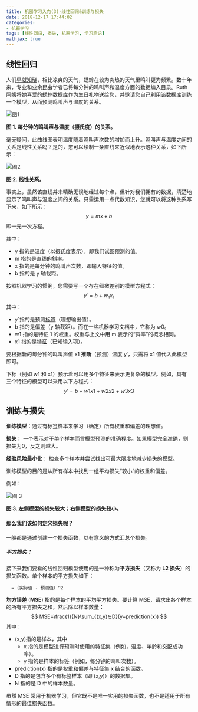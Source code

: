 ```yaml
---
title: 机器学习入门(3)-线性回归&训练与损失
date: 2018-12-17 17:44:02
categories:
- 机器学习
tags: [线性回归, 损失, 机器学习, 学习笔记]
mathjax: true
---
```


## 线性回归

人们[早就知晓](https://wikipedia.org/wiki/Dolbear's_law)，相比凉爽的天气，蟋蟀在较为炎热的天气里鸣叫更为频繁。数十年来，专业和业余昆虫学者已将每分钟的鸣叫声和温度方面的数据编入目录。Ruth 阿姨将她喜爱的蟋蟀数据库作为生日礼物送给您，并邀请您自己利用该数据库训练一个模型，从而预测鸣叫声与温度的关系。

![图1](http://pic.fengyuwusong.cn/MPic/20181218/wimobUtyqSDn.png)

**图 1. 每分钟的鸣叫声与温度（摄氏度）的关系。**

<!--more-->

毫无疑问，此曲线图表明温度随着鸣叫声次数的增加而上升。鸣叫声与温度之间的关系是线性关系吗？是的，您可以绘制一条直线来近似地表示这种关系，如下所示：

![图2](http://pic.fengyuwusong.cn/MPic/20181218/tmJtKu9fePCq.png)

**图 2. 线性关系。**

事实上，虽然该直线并未精确无误地经过每个点，但针对我们拥有的数据，清楚地显示了鸣叫声与温度之间的关系。只需运用一点代数知识，您就可以将这种关系写下来，如下所示：
$$
y=mx+b
$$
即一元一次方程。

其中：

- y 指的是温度（以摄氏度表示），即我们试图预测的值。
- m 指的是直线的斜率。
- x 指的是每分钟的鸣叫声次数，即输入特征的值。
- b 指的是 y 轴截距。

按照机器学习的惯例，您需要写一个存在细微差别的模型方程式：
$$
y′=b+w_1x_1
$$
其中：

- y`指的是预测[标签](https://developers.google.cn/machine-learning/crash-course/framing/ml-terminology#labels)（理想输出值）。
- b 指的是偏差（y 轴截距）。而在一些机器学习文档中，它称为 w0。
- w1 指的是特征 1 的权重。权重与上文中用 m 表示的“斜率”的概念相同。
- x1 指的是[特征](https://developers.google.cn/machine-learning/crash-course/framing/ml-terminology#features)（已知输入项）。

要根据新的每分钟的鸣叫声值 x1 **推断**（预测）温度 y′，只需将 x1 值代入此模型即可。

下标（例如 w1 和 x1）预示着可以用多个特征来表示更复杂的模型。例如，具有三个特征的模型可以采用以下方程式：
$$
y′=b+w1x1+w2x2+w3x3
$$


## 训练与损失

**训练模型**：通过有标签样本来学习（确定）所有权重和偏差的理想值。

**损失**： 一个表示对于单个样本而言模型预测的准确程度。如果模型完全准确，则损失为0，反之则越大。

**经验风险最小化**： 检查多个样本并尝试找出可最大限度地减少损失的模型。

训练模型的目的是从所有样本中找到一组平均损失“较小”的权重和偏差。

例如：

![图 3](http://pic.fengyuwusong.cn/MPic/20181218/jsbb5En4Hhz1.png)

**图 3. 左侧模型的损失较大；右侧模型的损失较小。**

#### 那么我们该如何定义损失呢？

一般都是通过创建一个损失函数，以有意义的方式汇总个损失。

##### 平方损失：

接下来我们要看的线性回归模型使用的是一种称为**平方损失**（又称为 **L2 损失**）的损失函数。单个样本的平方损失如下：

```
  = (实际值 - 预测值）^2
```

**均方误差** (**MSE**) 指的是每个样本的平均平方损失。要计算 MSE，请求出各个样本的所有平方损失之和，然后除以样本数量：
$$
MSE=\frac{1}{N}\sum_{(x,y)∈D}(y−prediction(x))
$$
其中：

- (x,y)指的是样本，其中
  - x 指的是模型进行预测时使用的特征集（例如，温度、年龄和交配成功率）。
  - y 指的是样本的标签（例如，每分钟的鸣叫次数）。
- prediction(x) 指的是权重和偏差与特征集 x 结合的函数。
- D 指的是包含多个有标签样本（即 (x,y)）的数据集。
- N 指的是 D 中的样本数量。

虽然 MSE 常用于机器学习，但它既不是唯一实用的损失函数，也不是适用于所有情形的最佳损失函数。





